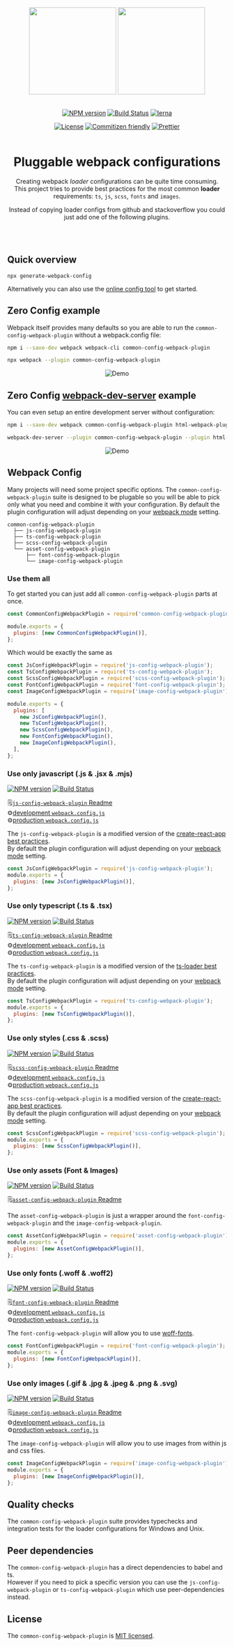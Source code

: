 <div align="center">
    <br>
    <br>
    <img width="200" height="200" src="https://github.com/merkle-open/webpack-config-plugins/raw/master/logo.png" />
    <img width="200" height="200" src="https://github.com/merkle-open/webpack-config-plugins/raw/master/plug.png" />
    <br>
    <br>

[![NPM version](https://badge.fury.io/js/common-config-webpack-plugin.svg)](https://www.npmjs.com/package/common-config-webpack-plugin)
[![Build Status](https://github.com/merkle-open/webpack-config-plugins/workflows/ci/badge.svg?branch=master)](https://github.com/merkle-open/webpack-config-plugins/actions)
[![lerna](https://img.shields.io/badge/maintained%20with-lerna-cc00ff.svg)](https://lernajs.io/)

[![License](https://img.shields.io/badge/license-MIT-green.svg)](http://opensource.org/licenses/MIT)
[![Commitizen friendly](https://img.shields.io/badge/commitizen-friendly-brightgreen.svg)](http://commitizen.github.io/cz-cli/)
[![Prettier](https://img.shields.io/badge/Code%20Style-Prettier-green.svg)](https://github.com/prettier/prettier)
<br>
<br>

# Pluggable webpack configurations

Creating webpack _loader_ configurations can be quite time consuming.  
This project tries to provide best practices for the most common **loader** requirements: `ts`, `js`, `scss`, `fonts` and `images`.

Instead of copying loader configs from github and stackoverflow you could just add one of the following plugins.

<br>
<br>
</div>

## Quick overview

```
npx generate-webpack-config
```

Alternatively you can also use the [online config tool](https://webpack-config-plugins.js.org/) to get started.

## Zero Config example

Webpack itself provides many defaults so you are able to run the `common-config-webpack-plugin` without a webpack.config file:

```bash
npm i --save-dev webpack webpack-cli common-config-webpack-plugin

npx webpack --plugin common-config-webpack-plugin
```

<div align="center">

![Demo](https://github.com/merkle-open/webpack-config-plugins/raw/master/preview.gif)

</div>

## Zero Config [webpack-dev-server](https://github.com/webpack/webpack-dev-server) example

You can even setup an entire development server without configuration:

```bash
npm i --save-dev webpack common-config-webpack-plugin html-webpack-plugin

webpack-dev-server --plugin common-config-webpack-plugin --plugin html-webpack-plugin
```

<div align="center">

![Demo](https://github.com/merkle-open/webpack-config-plugins/raw/master/preview-dev-server.gif)

</div>

## Webpack Config

Many projects will need some project specific options. The `common-config-webpack-plugin` suite is designed to be plugable so you will be able to pick only what you need and combine it with your configuration. By default the plugin configuration will adjust depending on your [webpack mode](https://webpack.js.org/concepts/mode/) setting.

```
common-config-webpack-plugin
  ├── js-config-webpack-plugin
  ├── ts-config-webpack-plugin
  ├── scss-config-webpack-plugin
  └── asset-config-webpack-plugin
      ├── font-config-webpack-plugin
      └── image-config-webpack-plugin
```

### Use them all

To get started you can just add all `common-config-webpack-plugin` parts at once.

```js
const CommonConfigWebpackPlugin = require('common-config-webpack-plugin');

module.exports = {
  plugins: [new CommonConfigWebpackPlugin()],
};
```

Which would be exactly the same as

```js
const JsConfigWebpackPlugin = require('js-config-webpack-plugin');
const TsConfigWebpackPlugin = require('ts-config-webpack-plugin');
const ScssConfigWebpackPlugin = require('scss-config-webpack-plugin');
const FontConfigWebpackPlugin = require('font-config-webpack-plugin');
const ImageConfigWebpackPlugin = require('image-config-webpack-plugin');

module.exports = {
  plugins: [
    new JsConfigWebpackPlugin(),
    new TsConfigWebpackPlugin(),
    new ScssConfigWebpackPlugin(),
    new FontConfigWebpackPlugin(),
    new ImageConfigWebpackPlugin(),
  ],
};
```

### Use only javascript (.js & .jsx & .mjs)

[![NPM version](https://badge.fury.io/js/js-config-webpack-plugin.svg)](https://www.npmjs.com/package/js-config-webpack-plugin)
[![Build Status](https://github.com/merkle-open/webpack-config-plugins/workflows/ci/badge.svg?branch=master)](https://github.com/merkle-open/webpack-config-plugins/actions)

🗒️[`js-config-webpack-plugin` Readme](https://github.com/merkle-open/webpack-config-plugins/tree/master/packages/js-config-webpack-plugin)  
⚙️[development `webpack.config.js`](https://github.com/merkle-open/webpack-config-plugins/raw/master/packages/js-config-webpack-plugin/config/development.config.js)  
⚙️[production `webpack.config.js`](https://github.com/merkle-open/webpack-config-plugins/raw/master/packages/js-config-webpack-plugin/config/production.config.js)

The `js-config-webpack-plugin` is a modified version of the [create-react-app best practices](https://github.com/facebook/create-react-app/tree/52449c34eedc53e50a2a159d38604ea7df5bd997/packages/react-scripts/config).  
By default the plugin configuration will adjust depending on your [webpack mode](https://webpack.js.org/concepts/mode/) setting.

```js
const JsConfigWebpackPlugin = require('js-config-webpack-plugin');
module.exports = {
  plugins: [new JsConfigWebpackPlugin()],
};
```

### Use only typescript (.ts & .tsx)

[![NPM version](https://badge.fury.io/js/ts-config-webpack-plugin.svg)](https://www.npmjs.com/package/ts-config-webpack-plugin)
[![Build Status](https://github.com/merkle-open/webpack-config-plugins/workflows/ci/badge.svg?branch=master)](https://github.com/merkle-open/webpack-config-plugins/actions)

🗒️[`ts-config-webpack-plugin` Readme](https://github.com/merkle-open/webpack-config-plugins/tree/master/packages/ts-config-webpack-plugin)  
⚙️[development `webpack.config.js`](https://github.com/merkle-open/webpack-config-plugins/raw/master/packages/ts-config-webpack-plugin/config/development.config.js)  
⚙️[production `webpack.config.js`](https://github.com/merkle-open/webpack-config-plugins/raw/master/packages/ts-config-webpack-plugin/config/production.config.js)

The `ts-config-webpack-plugin` is a modified version of the [ts-loader best practices](https://github.com/TypeStrong/ts-loader/blob/master/examples/thread-loader/webpack.config.js).  
By default the plugin configuration will adjust depending on your [webpack mode](https://webpack.js.org/concepts/mode/) setting.

```js
const TsConfigWebpackPlugin = require('ts-config-webpack-plugin');
module.exports = {
  plugins: [new TsConfigWebpackPlugin()],
};
```

### Use only styles (.css & .scss)

[![NPM version](https://badge.fury.io/js/scss-config-webpack-plugin.svg)](https://www.npmjs.com/package/scss-config-webpack-plugin)
[![Build Status](https://github.com/merkle-open/webpack-config-plugins/workflows/ci/badge.svg?branch=master)](https://github.com/merkle-open/webpack-config-plugins/actions)

🗒️[`scss-config-webpack-plugin` Readme](https://github.com/merkle-open/webpack-config-plugins/tree/master/packages/scss-config-webpack-plugin)  
⚙️[development `webpack.config.js`](https://github.com/merkle-open/webpack-config-plugins/raw/master/packages/scss-config-webpack-plugin/config/development.config.js)  
⚙️[production `webpack.config.js`](https://github.com/merkle-open/webpack-config-plugins/raw/master/packages/scss-config-webpack-plugin/config/production.config.js)

The `scss-config-webpack-plugin` is a modified version of the [create-react-app best practices](https://github.com/facebook/create-react-app/tree/52449c34eedc53e50a2a159d38604ea7df5bd997/packages/react-scripts/config).  
By default the plugin configuration will adjust depending on your [webpack mode](https://webpack.js.org/concepts/mode/) setting.

```js
const ScssConfigWebpackPlugin = require('scss-config-webpack-plugin');
module.exports = {
  plugins: [new ScssConfigWebpackPlugin()],
};
```

### Use only assets (Font & Images)

[![NPM version](https://badge.fury.io/js/asset-config-webpack-plugin.svg)](https://www.npmjs.com/package/asset-config-webpack-plugin)
[![Build Status](https://github.com/merkle-open/webpack-config-plugins/workflows/ci/badge.svg?branch=master)](https://github.com/merkle-open/webpack-config-plugins/actions)

🗒️[`asset-config-webpack-plugin` Readme](https://github.com/merkle-open/webpack-config-plugins/tree/master/packages/asset-config-webpack-plugin)

The `asset-config-webpack-plugin` is just a wrapper around the `font-config-webpack-plugin` and the `image-config-webpack-plugin`.

```js
const AssetConfigWebpackPlugin = require('asset-config-webpack-plugin');
module.exports = {
  plugins: [new AssetConfigWebpackPlugin()],
};
```

### Use only fonts (.woff & .woff2)

[![NPM version](https://badge.fury.io/js/font-config-webpack-plugin.svg)](https://www.npmjs.com/package/font-config-webpack-plugin)
[![Build Status](https://github.com/merkle-open/webpack-config-plugins/workflows/ci/badge.svg?branch=master)](https://github.com/merkle-open/webpack-config-plugins/actions)

🗒️[`font-config-webpack-plugin` Readme](https://github.com/merkle-open/webpack-config-plugins/tree/master/packages/font-config-webpack-plugin)  
⚙️[development `webpack.config.js`](https://github.com/merkle-open/webpack-config-plugins/raw/master/packages/font-config-webpack-plugin/config/development.config.js)  
⚙️[production `webpack.config.js`](https://github.com/merkle-open/webpack-config-plugins/raw/master/packages/font-config-webpack-plugin/config/production.config.js)

The `font-config-webpack-plugin` will allow you to use [woff-fonts](https://caniuse.com/#feat=woff).

```js
const FontConfigWebpackPlugin = require('font-config-webpack-plugin');
module.exports = {
  plugins: [new FontConfigWebpackPlugin()],
};
```

### Use only images (.gif & .jpg & .jpeg & .png & .svg)

[![NPM version](https://badge.fury.io/js/image-config-webpack-plugin.svg)](https://www.npmjs.com/package/image-config-webpack-plugin)
[![Build Status](https://github.com/merkle-open/webpack-config-plugins/workflows/ci/badge.svg?branch=master)](https://github.com/merkle-open/webpack-config-plugins/actions)

🗒️[`image-config-webpack-plugin` Readme](https://github.com/merkle-open/webpack-config-plugins/tree/master/packages/image-config-webpack-plugin)  
⚙️[development `webpack.config.js`](https://github.com/merkle-open/webpack-config-plugins/raw/master/packages/image-config-webpack-plugin/config/development.config.js)  
⚙️[production `webpack.config.js`](https://github.com/merkle-open/webpack-config-plugins/raw/master/packages/image-config-webpack-plugin/config/production.config.js)

The `image-config-webpack-plugin` will allow you to use images from within js and css files.

```js
const ImageConfigWebpackPlugin = require('image-config-webpack-plugin');
module.exports = {
  plugins: [new ImageConfigWebpackPlugin()],
};
```

## Quality checks

The `common-config-webpack-plugin` suite provides typechecks and integration tests for the loader configurations for Windows and Unix.

## Peer dependencies

The `common-config-webpack-plugin` has a direct dependencies to babel and ts.  
However if you need to pick a specific version you can use the `js-config-webpack-plugin` or `ts-config-webpack-plugin` which use peer-dependencies instead.

## License

The `common-config-webpack-plugin` is [MIT licensed](./LICENSE).
